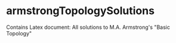 # armstrongTopologySolutions
Contains Latex document: All solutions to M.A. Armstrong's "Basic Topology"
